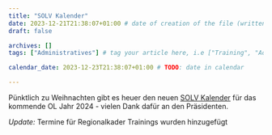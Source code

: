 ```yaml
---
title: "SOLV Kalender"
date: 2023-12-21T21:38:07+01:00 # date of creation of the file (written)
draft: false

archives: []
tags: ["Administratives"] # tag your article here, i.e ["Training", "Administratives"]

calendar_date: 2023-12-23T21:38:07+01:00 # TODO: date in calendar

---
```


Pünktlich zu Weihnachten gibt es heuer den neuen [SOLV Kalender](/post/2023/02/OL-Kalender-SOLV-2024.pdf) für das kommende OL Jahr 2024 - vielen Dank dafür an den Präsidenten.

*Update:* Termine für Regionalkader Trainings wurden hinzugefügt

